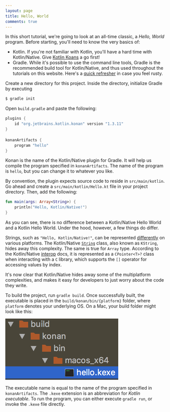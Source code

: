 ```yaml
---
layout: page
title: Hello, World
comments: true
---
```


In this short tutorial, we're going to look at an all-time classic, a _Hello, World_ program. Before starting, you'll need to know the very basics of:

- Kotlin. If you're not familiar with Kotlin, you'll have a hard time with Kotlin/Native. Give [Kotlin Koans][1] a go first!
- Gradle. While it's possible to use the command line tools, Gradle is the recommended build tool for Kotlin/Native,
  and thus used throughout the tutorials on this website. Here's a [quick refresher][2] in case you feel rusty.

Create a new directory for this project. Inside the directory, initialize Gradle by executing

```bash
$ gradle init
```

Open `build.gradle` and paste the following:

```gradle
plugins {
    id "org.jetbrains.kotlin.konan" version "1.3.11"
}

konanArtifacts {
    program "hello"
}
```

Konan is the name of the Kotlin/Native plugin for Gradle. It will help us compile the program specified in `konanArtifacts`. The name of the program is `hello`, but you can change it to whatever you like.

By convention, the plugin expects source code to reside in `src/main/kotlin`. Go ahead and create a `src/main/kotlin/Hello.kt` file in your project directory. Then, add the following:

```kotlin
fun main(args: Array<String>) {
    println("Hello, Kotlin/Native!")
}
```

As you can see, there is no difference between a Kotlin/Native Hello World and a Kotlin Hello World. Under the hood, however, a few things do differ.

Strings, such as `"Hello, Kotlin/Native!"`, can be represented [differently][3] on various platforms. The Kotlin/Native [`String`][4] class, also known as `KString`, hides away this complexity. The same is true for `Array` type. According to the Kotlin/Native [interop][5] docs, it is represented as a `CPointer<T>?` class when interacting with a `C` library, which supports the `[]` operator for accessing values by index.

It's now clear that Kotlin/Native hides away some of the multiplatform complexities, and makes it easy for developers to just worry about the code they write.

To build the project, run `gradle build`. Once successfully built, the executable is placed in the `build/konan/bin/{platform}` folder, where `platform` denotes your underlying OS. On a Mac, your build folder might look like this:

![the build folder](/public/assets/hello-build.png)

The executable name is equal to the name of the program specified in `konanArtifacts`. The `.kexe` extension is an abbreviation for _Kotlin executable_. To run the program, you can either execute `gradle run`, or invoke the `.kexe` file directly.

[1]: https://play.kotlinlang.org/koans/overview
[2]: http://www.vogella.com/tutorials/Gradle/article.html
[3]: https://en.wikipedia.org/wiki/String_(computer_science)#Representations
[4]: https://github.com/JetBrains/kotlin-native/blob/master/runtime/src/main/kotlin/kotlin/String.kt
[5]: https://github.com/JetBrains/kotlin-native/blob/master/INTEROP.md
